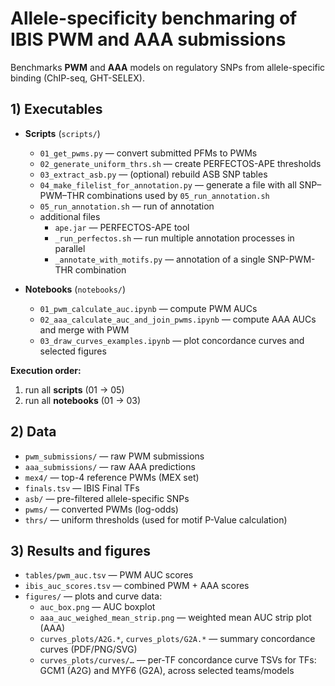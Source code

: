 # Allele-specificity benchmaring of IBIS PWM and AAA submissions

Benchmarks **PWM** and **AAA** models on regulatory SNPs from allele-specific binding (ChIP-seq, GHT-SELEX).


## 1) Executables

* **Scripts** (`scripts/`)

  * `01_get_pwms.py` — convert submitted PFMs to PWMs
  * `02_generate_uniform_thrs.sh` — create PERFECTOS-APE thresholds
  * `03_extract_asb.py` — (optional) rebuild ASB SNP tables
  * `04_make_filelist_for_annotation.py` — generate a file with all SNP–PWM–THR combinations used by `05_run_annotation.sh`
  * `05_run_annotation.sh` — run of annotation
  * additional files
      * `ape.jar` — PERFECTOS-APE tool
      * `_run_perfectos.sh` — run multiple annotation processes in parallel
      * `_annotate_with_motifs.py` — annotation of a single SNP-PWM-THR combination


* **Notebooks** (`notebooks/`)

  * `01_pwm_calculate_auc.ipynb` — compute PWM AUCs
  * `02_aaa_calculate_auc_and_join_pwms.ipynb` — compute AAA AUCs and merge with PWM
  * `03_draw_curves_examples.ipynb` — plot concordance curves and selected figures

**Execution order:**

1. run all **scripts** (01 -> 05)
2. run all **notebooks** (01 -> 03) 


## 2) Data

* `pwm_submissions/` — raw PWM submissions
* `aaa_submissions/` — raw AAA predictions
* `mex4/` — top-4 reference PWMs (MEX set)
* `finals.tsv` — IBIS Final TFs
* `asb/` — pre-filtered allele-specific SNPs
* `pwms/` — converted PWMs (log-odds)
* `thrs/` — uniform thresholds (used for motif P-Value calculation)


## 3) Results and figures

* `tables/pwm_auc.tsv` — PWM AUC scores
* `ibis_auc_scores.tsv` — combined PWM + AAA scores
* `figures/` — plots and curve data:
  * `auc_box.png` — AUC boxplot
  * `aaa_auc_weighed_mean_strip.png` — weighted mean AUC strip plot (AAA)
  * `curves_plots/A2G.*`, `curves_plots/G2A.*` — summary concordance curves (PDF/PNG/SVG)
  * `curves_plots/curves/…` — per-TF concordance curve TSVs for TFs: GCM1 (A2G) and MYF6 (G2A), across selected teams/models

